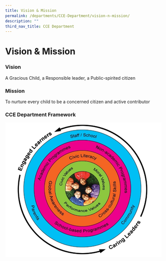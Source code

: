 ```yaml
---
title: Vision & Mission
permalink: /departments/CCE-Department/vision-n-mission/
description: ""
third_nav_title: CCE Department
---
```

# Vision & Mission
### Vision

A Gracious Child, a Responsible leader, a Public-spirited citizen  

### Mission

To nurture every child to be a concerned citizen and active contributor  

### CCE Department Framework

![](/images/Departments/CCE%20Department/Framework.jpg)